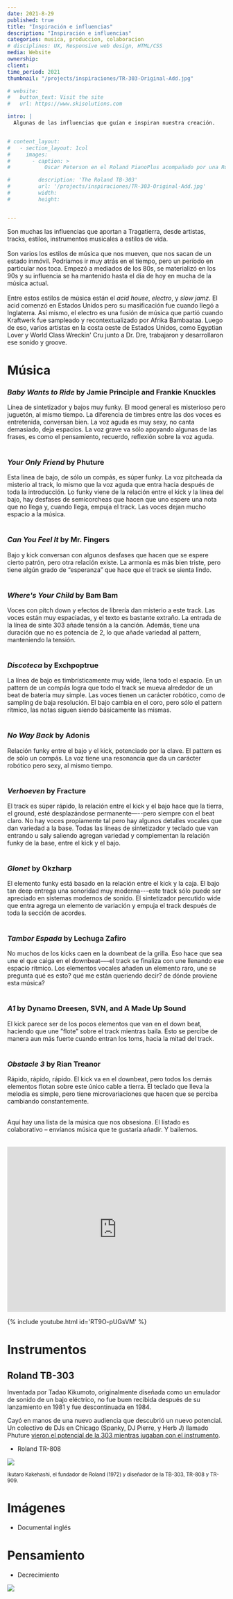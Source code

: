 ```yaml
---
date: 2021-8-29
published: true
title: "Inspiración e influencias"
description: "Inspiración e influencias"
categories: musica, produccion, colaboracion
# disciplines: UX, Responsive web design, HTML/CSS
media: Website
ownership:
client: 
time_period: 2021
thumbnail: "/projects/inspiraciones/TR-303-Original-Add.jpg"

# website:
#   button_text: Visit the site
#   url: https://www.skisolutions.com

intro: |
  Algunas de las influencias que guían e inspiran nuestra creación.


# content_layout:
#   - section_layout: 1col
#     images:
#       - caption: >
#           Oscar Peterson en el Roland PianoPlus acompañado por una Roland TR-606 y una TB-303. La imagen corresponde a la publicidad original por Roland. (Imagen tomada de <a href="https://www.attackmagazine.com/technique/tutorials/how-to-make-an-acid-house-bassline/">Attack Magazine</a>)

#         description: 'The Roland TB-303'
#         url: '/projects/inspiraciones/TR-303-Original-Add.jpg'
#         width:
#         height:


---
```


Son muchas las influencias que aportan a Tragatierra, desde artistas, tracks, estilos, instrumentos musicales a estilos de vida.  
<br>
Son varios los estilos de música que nos mueven, que nos sacan de un estado inmóvil. Podríamos ir muy atrás en el tiempo, pero un período en particular nos toca. Empezó a mediados de los 80s, se materializó en los 90s y su influencia se ha mantenido hasta el día de hoy en mucha de la música actual.  
<br>
Entre estos estilos de música están el _acid house_, _electro_, y _slow jamz_. El acid comenzó en Estados Unidos pero su masificación fue cuando llegó a Inglaterra. Así mismo, el electro es una fusión de música que partió cuando Kraftwerk fue sampleado y recontextualizado por Afrika Bambaataa. Luego de eso, varios artistas en la costa oeste de Estados Unidos, como Egyptian Lover y World Class Wreckin' Cru junto a Dr. Dre, trabajaron y desarrollaron ese sonido y groove.
<br>


# Música
### _Baby Wants to Ride_ by Jamie Principle and Frankie Knuckles 

Línea de sintetizador y bajos muy funky. El mood general es misterioso pero juguetón, al mismo tiempo. La  diferencia de timbres entre las dos voces es entretenida, conversan bien. La voz aguda es muy sexy, no canta demasiado, deja espacios. La voz grave va sólo apoyando algunas de las frases, es como el pensamiento, recuerdo, reflexión sobre la voz aguda.
<br><br>

### _Your Only Friend_ by Phuture

Esta línea de bajo, de sólo un compás, es súper funky. La voz pitcheada da misterio al track, lo mismo que la voz aguda que entra hacia después de toda la introducción. Lo funky viene de la relación entre el kick y la línea del bajo, hay desfases de semicorcheas que hacen que uno espere una nota que no llega y, cuando llega, empuja el track. Las voces dejan mucho espacio a la música.
<br><br>

### _Can You Feel It_ by Mr. Fingers 

Bajo y kick conversan con algunos desfases que hacen que se espere cierto patrón, pero otra relación existe. La armonía es más bien triste, pero tiene algún grado de “esperanza” que hace que el track se sienta lindo.<br><br>

### _Where's Your Child_ by Bam Bam

Voces con pitch down y efectos de librería dan misterio a este track. Las voces están muy espaciadas, y el texto es bastante extraño. La entrada de la línea de sinte 303 añade tensión a la canción. Además, tiene una duración que no es potencia de 2, lo que añade variedad al pattern, manteniendo la tensión.
<br><br>

### _Discoteca_ by Exchpoptrue

La línea de bajo es timbrísticamente muy wide, llena todo el espacio. En un pattern de un compás logra que todo el track se mueva alrededor de un beat de batería muy simple. Las voces tienen un carácter robótico, como de sampling de baja resolución. El bajo cambia en el coro, pero sólo el pattern rítmico, las notas siguen siendo básicamente las mismas. 
<br><br>

### _No Way Back_ by Adonis

Relación funky entre el bajo y el kick, potenciado por la clave. El pattern es de sólo un compás. La voz tiene una resonancia que da un carácter robótico pero sexy, al mismo tiempo.
<br><br>

### _Verhoeven_ by Fracture

El track es súper rápido, la relación entre el kick y el bajo hace que la tierra, el ground, esté desplazándose permanente—--pero siempre con el beat claro. No hay voces propiamente tal pero hay algunos detalles vocales que dan variedad a la base. Todas las líneas de sintetizador y teclado que van entrando u saly saliendo agregan variedad y complementan la relación funky de la base, entre el kick y el bajo.
<br><br>

### _Glonet_ by Okzharp

El elemento funky está basado en la relación entre el kick y la caja. El bajo tan deep entrega una sonoridad muy moderna---este track sólo puede ser apreciado en sistemas modernos de sonido. El sintetizador percutido wide que entra agrega un elemento de variación y empuja el track después de toda la sección de acordes.
<br><br>

### _Tambor Espada_ by Lechuga Zafiro
No muchos de los kicks caen en la downbeat de la grilla. Eso hace que sea une el que caiga en el downbeat–––el track se finaliza con une llenando ese espacio rítmico. Los elementos vocales añaden un elemento raro, une se pregunta qué es esto? qué me están queriendo decir? de dónde proviene esta música?
<br><br>

### _A1_ by Dynamo Dreesen, SVN, and A Made Up Sound
El kick parece ser de los pocos elementos que van en el down beat, haciendo que une ”flote” sobre el track mientras baila. Esto se percibe de manera aun más fuerte cuando entran los toms, hacia la mitad del track.
<br><br>

### _Obstacle 3_ by Rian Treanor
Rápido, rápido, rápido. El kick va en el downbeat, pero todos los demás elementos flotan sobre este único cable a tierra. El teclado que lleva la melodía es simple, pero tiene microvariaciones que hacen que se perciba cambiando constantemente.
<br><br>

Aquí hay una lista de la música que nos obsesiona. El listado es colaborativo – envíanos música que te gustaría añadir. Y bailemos.
<br><br>


<iframe src="https://open.spotify.com/embed/playlist/5wQ3BxciiSQWnKINmaVZyA" width="100%" height="380" frameBorder="0" allowtransparency="true" allow="encrypted-media"></iframe>






{% include youtube.html id='RT9O-pUGsVM' %}

# Instrumentos
## Roland TB-303
  
Inventada por Tadao Kikumoto, originalmente diseñada como un emulador de sonido de un bajo eléctrico, no fue buen recibida después de su lanzamiento en 1981 y fue descontinuada en 1984.

Cayó en manos de una nuevo audiencia que descubrió un nuevo potencial. Un colectivo de DJs en Chicago (Spanky, DJ Pierre, y Herb J) llamado Phuture [vieron el potencial de la 303 mientras jugaban con el instrumento](https://jaegeroslo.no/an-unlikely-legacy-a-brief-history-of-rolands-tb-303/).



- Roland TR-808
  
<img src="{{site.baseurl}}/images/projects/inspiraciones/kakehashi.jpg">
<p><small>Ikutaro Kakehashi, el fundador de Roland (1972) y diseñador de la TB-303, TR-808 y TR-909.</small></p>

# Imágenes
- Documental inglés

# Pensamiento
- Decrecimiento





<img class="traslucent-image" src="../../css/tunel.gif">
